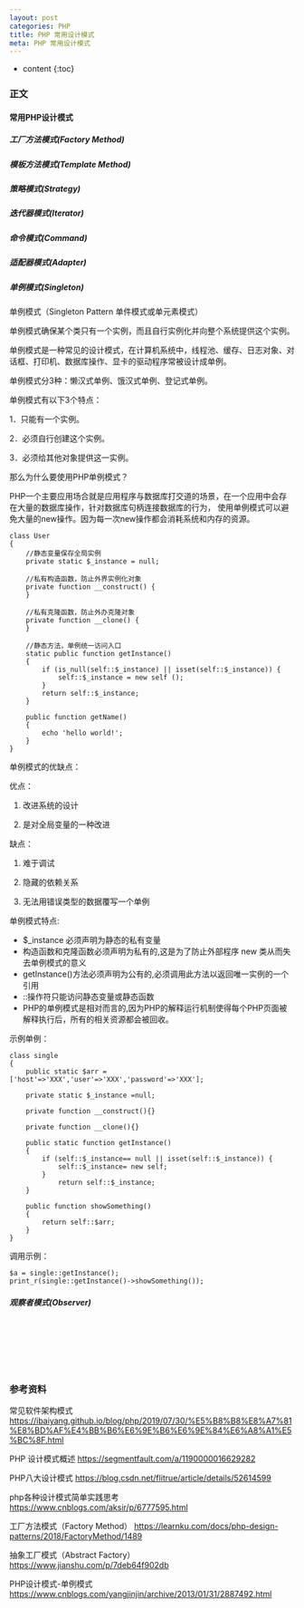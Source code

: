 ```yaml
---
layout: post
categories: PHP
title: PHP 常用设计模式
meta: PHP 常用设计模式
---
```

* content
{:toc}

### 正文

#### 常用PHP设计模式

##### 工厂方法模式(Factory Method)

##### 模板方法模式(Template Method)

##### 策略模式(Strategy)

##### 迭代器模式(Iterator)

##### 命令模式(Command)

##### 适配器模式(Adapter)

##### 单例模式(Singleton)

单例模式（Singleton Pattern 单件模式或单元素模式）

单例模式确保某个类只有一个实例，而且自行实例化并向整个系统提供这个实例。

单例模式是一种常见的设计模式，在计算机系统中，线程池、缓存、日志对象、对话框、打印机、数据库操作、显卡的驱动程序常被设计成单例。

单例模式分3种：懒汉式单例、饿汉式单例、登记式单例。

单例模式有以下3个特点：

1．只能有一个实例。

2．必须自行创建这个实例。

3．必须给其他对象提供这一实例。

那么为什么要使用PHP单例模式？

PHP一个主要应用场合就是应用程序与数据库打交道的场景，在一个应用中会存在大量的数据库操作，针对数据库句柄连接数据库的行为，
使用单例模式可以避免大量的new操作。因为每一次new操作都会消耗系统和内存的资源。

```
class User 
{
    //静态变量保存全局实例
    private static $_instance = null;
    
    //私有构造函数，防止外界实例化对象
    private function __construct() {
    }
    
    //私有克隆函数，防止外办克隆对象
    private function __clone() {
    }
    
    //静态方法，单例统一访问入口
    static public function getInstance() 
    {
        if (is_null(self::$_instance) || isset(self::$_instance)) {
            self::$_instance = new self ();
        }
        return self::$_instance;
    }
    
    public function getName() 
    {
        echo 'hello world!';
    }
}
```

单例模式的优缺点：

优点：

1. 改进系统的设计

2. 是对全局变量的一种改进

缺点：

1. 难于调试

2. 隐藏的依赖关系

3. 无法用错误类型的数据覆写一个单例



单例模式特点:
* $_instance 必须声明为静态的私有变量
* 构造函数和克隆函数必须声明为私有的,这是为了防止外部程序 new 类从而失去单例模式的意义
* getInstance()方法必须声明为公有的,必须调用此方法以返回唯一实例的一个引用
* ::操作符只能访问静态变量或静态函数
* PHP的单例模式是相对而言的,因为PHP的解释运行机制使得每个PHP页面被解释执行后，所有的相关资源都会被回收。

示例单例：
```
class single
{
    public static $arr = ['host'=>'XXX','user'=>'XXX','password'=>'XXX'];
    
    private static $_instance =null;
    
    private function __construct(){}
    
    private function __clone(){}
    
    public static function getInstance()
    {
        if (self::$_instance== null || isset(self::$_instance)) {
            self::$_instance= new self;
        }
            return self::$_instance;   
    }
    
    public function showSomething()
    {
        return self::$arr;
    }
}
```

调用示例：
```
$a = single::getInstance();
print_r(single::getInstance()->showSomething());
```


##### 观察者模式(Observer)


<br/><br/><br/><br/><br/>
### 参考资料

常见软件架构模式 <https://ibaiyang.github.io/blog/php/2019/07/30/%E5%B8%B8%E8%A7%81%E8%BD%AF%E4%BB%B6%E6%9E%B6%E6%9E%84%E6%A8%A1%E5%BC%8F.html>

PHP 设计模式概述 <https://segmentfault.com/a/1190000016629282>

PHP八大设计模式 <https://blog.csdn.net/flitrue/article/details/52614599>

php各种设计模式简单实践思考 <https://www.cnblogs.com/aksir/p/6777595.html>

工厂方法模式（Factory Method） <https://learnku.com/docs/php-design-patterns/2018/FactoryMethod/1489>

抽象工厂模式（Abstract Factory） <https://www.jianshu.com/p/7deb64f902db>

PHP设计模式-单例模式 <https://www.cnblogs.com/yangjinjin/archive/2013/01/31/2887492.html>

